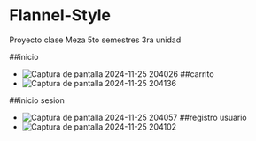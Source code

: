 # Flannel-Style
Proyecto clase Meza 5to semestres 3ra unidad

##inicio
- ![Captura de pantalla 2024-11-25 204026](https://github.com/user-attachments/assets/a26c198a-20e8-4e99-9f09-42208d469539)
##carrito
- ![Captura de pantalla 2024-11-25 204136](https://github.com/user-attachments/assets/d5905131-424d-48d3-beaa-1cdeb184b3b7)

##inicio sesion
- ![Captura de pantalla 2024-11-25 204057](https://github.com/user-attachments/assets/916cbb67-65a8-46e8-bb12-0a1cd364afc7)
##registro usuario
- ![Captura de pantalla 2024-11-25 204102](https://github.com/user-attachments/assets/ae029364-fc4c-474c-b495-bae08709c72b)
